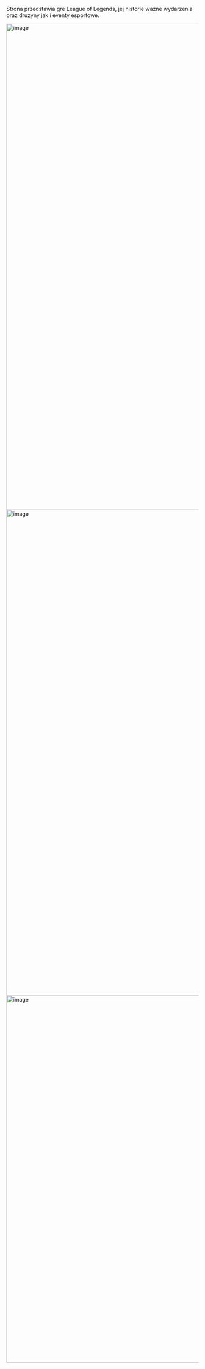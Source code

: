 Strona przedstawia gre League of Legends, jej historie ważne wydarzenia oraz drużyny jak i eventy esportowe.

<img width="2541" height="1274" alt="image" src="https://github.com/user-attachments/assets/7054000b-57c4-4839-9b74-6b175e7f25f4" />
<img width="2541" height="1273" alt="image" src="https://github.com/user-attachments/assets/25485d7f-22ee-4b21-aa29-cd0868459e49" />
<img width="2542" height="963" alt="image" src="https://github.com/user-attachments/assets/12cb459c-fd7e-4e2f-9d97-b5dacede61f8" />


